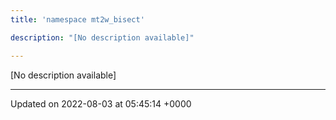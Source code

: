 ```yaml
---
title: 'namespace mt2w_bisect'

description: "[No description available]"

---
```







[No description available]






-------------------------------

Updated on 2022-08-03 at 05:45:14 +0000